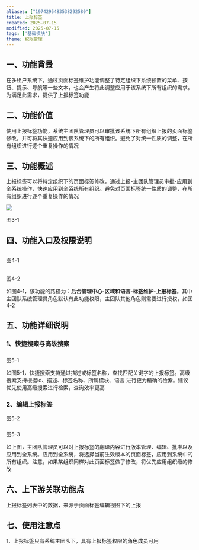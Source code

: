 ```yaml
---
aliases: ["1974295483538292580"]
title: 上报标签
created: 2025-07-15
modified: 2025-07-15
tags: ['基础模块']
theme: 权限管理
---
```


## 一、功能背景

在多租户系统下，通过页面标签维护功能调整了特定组织下系统预置的菜单、按钮、提示、导航等一些文本，也会产生将此调整应用于该系统下所有组织的需求。为满足此需求，提供了上报标签功能

## 二、功能价值

使用上报标签功能，系统主团队管理员可以审批该系统下所有组织上报的页面标签修改，并可将其快速应用到该系统下的所有组织。避免了对统一性质的调整，在所有组织进行逐个重复操作的情况

## 三、功能概述

上报标签可以将特定组织下的页面标签修改，通过上报-主团队管理员审批-应用到全系统操作，快速应用到全系统所有组织。避免对页面标签统一性质的调整，在所有组织进行逐个重复操作的情况

![](https://myhelpdoc.oss-cn-heyuan.aliyuncs.com/mdimages/a3db1a3cce9daebf74cc6b2c4e2516dc.jpg)

图3-1

## 四、功能入口及权限说明

##

图4-1

##

图4-2

如图4-1，该功能的路径为：**后台管理中心**-**区域和语言**-**标签维护**-**上报标签**。其中主团队系统管理员角色默认有此功能权限，主团队其他角色则需要进行授权，如图4-2

## 五、功能详细说明

### 1、快捷搜索与高级搜索

###

图5-1

如图5-1，快捷搜索支持通过描述或标签名称，查找匹配关键字的上报标签。高级搜索支持根据id、描述、标签名称、所属模块、语言 进行更为精确的检索。建议优先使用高级搜索进行检索，查询效率更高

### 2、编辑上报标签

图5-2

###

图5-3

如上图，主团队管理员可以对上报标签的翻译内容进行版本管理、编辑、批准以及应用到全系统。应用到全系统，将选择当前生效版本的页面标签，应用到系统中的所有组织。注意，如果某组织同样对此页面标签做了修改，将优先应用组织级的修改

## 六、上下游关联功能点

上报标签列表中的数据，来源于页面标签编辑视图下的上报

## 七、使用注意点

1、上报标签只有系统主团队下，具有上报标签权限的角色成员可用  

